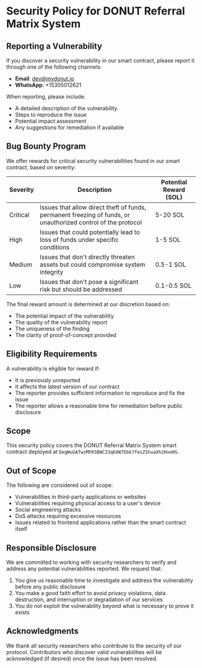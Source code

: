 # Security Policy for DONUT Referral Matrix System

## Reporting a Vulnerability

If you discover a security vulnerability in our smart contract, please report it through one of the following channels:

- **Email**: [dev@mydonut.io](mailto:dev@mydonut.io)
- **WhatsApp**: +15305012621

When reporting, please include:
- A detailed description of the vulnerability
- Steps to reproduce the issue
- Potential impact assessment
- Any suggestions for remediation if available

## Bug Bounty Program

We offer rewards for critical security vulnerabilities found in our smart contract, based on severity:

| Severity | Description | Potential Reward (SOL) |
|----------|-------------|-------------------|
| Critical | Issues that allow direct theft of funds, permanent freezing of funds, or unauthorized control of the protocol | 5-20 SOL |
| High | Issues that could potentially lead to loss of funds under specific conditions | 1-5 SOL |
| Medium | Issues that don't directly threaten assets but could compromise system integrity | 0.5-1 SOL |
| Low | Issues that don't pose a significant risk but should be addressed | 0.1-0.5 SOL |

The final reward amount is determined at our discretion based on:
- The potential impact of the vulnerability
- The quality of the vulnerability report
- The uniqueness of the finding
- The clarity of proof-of-concept provided

## Eligibility Requirements

A vulnerability is eligible for reward if:
- It is previously unreported
- It affects the latest version of our contract
- The reporter provides sufficient information to reproduce and fix the issue
- The reporter allows a reasonable time for remediation before public disclosure

## Scope

This security policy covers the DONUT Referral Matrix System smart contract deployed at `DegWuGAfwzMFK5BWC33q6XW7Ebk7fesZShuaXh2HveHS`.

## Out of Scope

The following are considered out of scope:
- Vulnerabilities in third-party applications or websites
- Vulnerabilities requiring physical access to a user's device
- Social engineering attacks
- DoS attacks requiring excessive resources
- Issues related to frontend applications rather than the smart contract itself

## Responsible Disclosure

We are committed to working with security researchers to verify and address any potential vulnerabilities reported. We request that:

1. You give us reasonable time to investigate and address the vulnerability before any public disclosure
2. You make a good faith effort to avoid privacy violations, data destruction, and interruption or degradation of our services
3. You do not exploit the vulnerability beyond what is necessary to prove it exists

## Acknowledgments

We thank all security researchers who contribute to the security of our protocol. Contributors who discover valid vulnerabilities will be acknowledged (if desired) once the issue has been resolved.
